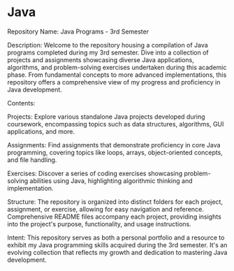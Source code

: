 # Java
Repository Name: Java Programs - 3rd Semester

Description:
Welcome to the repository housing a compilation of Java programs completed during my 3rd semester. Dive into a collection of projects and assignments showcasing diverse Java applications, algorithms, and problem-solving exercises undertaken during this academic phase. From fundamental concepts to more advanced implementations, this repository offers a comprehensive view of my progress and proficiency in Java development.

Contents:

Projects: Explore various standalone Java projects developed during coursework, encompassing topics such as data structures, algorithms, GUI applications, and more.

Assignments: Find assignments that demonstrate proficiency in core Java programming, covering topics like loops, arrays, object-oriented concepts, and file handling.

Exercises: Discover a series of coding exercises showcasing problem-solving abilities using Java, highlighting algorithmic thinking and implementation.

Structure:
The repository is organized into distinct folders for each project, assignment, or exercise, allowing for easy navigation and reference. Comprehensive README files accompany each project, providing insights into the project's purpose, functionality, and usage instructions.

Intent:
This repository serves as both a personal portfolio and a resource to exhibit my Java programming skills acquired during the 3rd semester. It's an evolving collection that reflects my growth and dedication to mastering Java development.

